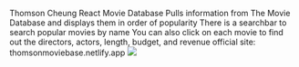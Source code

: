 Thomson Cheung
React Movie Database
Pulls information from The Movie Database and displays them in order of popularity
There is a searchbar to search popular movies by name
You can also click on each movie to find out the directors, actors, length, budget, and revenue
official site: thomsonmoviebase.netlify.app
<img src="./ReactMovieDBShowcase.gif"/>